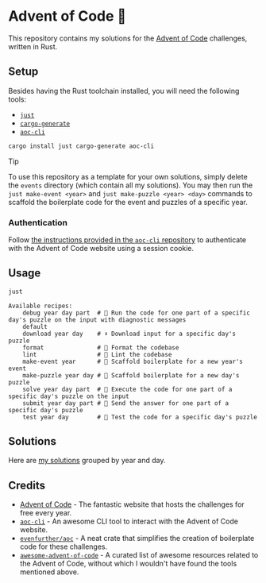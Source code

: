 # Advent of Code 🎄

This repository contains my solutions for the [Advent of Code](https://adventofcode.com/) challenges, written in Rust.

## Setup

Besides having the Rust toolchain installed, you will need the following tools:

- [`just`](https://github.com/casey/just)
- [`cargo-generate`](https://github.com/cargo-generate/cargo-generate)
- [`aoc-cli`](https://github.com/scarvalhojr/aoc-cli)

```bash
cargo install just cargo-generate aoc-cli
```

> [!TIP]
> To use this repository as a template for your own solutions, simply delete the `events` directory (which contain all my solutions).
> You may then run the `just make-event <year>` and `just make-puzzle <year> <day>` commands to scaffold the boilerplate code for the event and puzzles of a specific year.

### Authentication

Follow [the instructions provided in the `aoc-cli` repository](https://github.com/scarvalhojr/aoc-cli?tab=readme-ov-file#session-cookie-) to authenticate with the Advent of Code website using a session cookie.

## Usage

```bash
just
```

```
Available recipes:
    debug year day part  # 🐞 Run the code for one part of a specific day's puzzle on the input with diagnostic messages
    default
    download year day    # ⬇️ Download input for a specific day's puzzle
    format               # 👔 Format the codebase
    lint                 # 🧹 Lint the codebase
    make-event year      # 🎄 Scaffold boilerplate for a new year's event
    make-puzzle year day # 📅 Scaffold boilerplate for a new day's puzzle
    solve year day part  # 🧩 Execute the code for one part of a specific day's puzzle on the input
    submit year day part # 🚚 Send the answer for one part of a specific day's puzzle
    test year day        # 🧪 Test the code for a specific day's puzzle
```

## Solutions

Here are [my solutions](./events) grouped by year and day.

## Credits

- [Advent of Code](https://adventofcode.com/) - The fantastic website that hosts the challenges for free every year.
- [`aoc-cli`](https://github.com/scarvalhojr/aoc-cli) - An awesome CLI tool to interact with the Advent of Code website.
- [`evenfurther/aoc`](https://github.com/evenfurther/aoc) - A neat crate that simplifies the creation of boilerplate code for these challenges.
- [`awesome-advent-of-code`](https://github.com/Bogdanp/awesome-advent-of-code) - A curated list of awesome resources related to the Advent of Code, without which I wouldn't have found the tools mentioned above.
